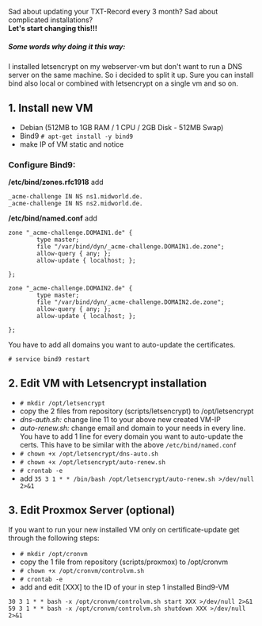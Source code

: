 Sad about updating your TXT-Record every 3 month? Sad about complicated installations?  
**Let's start changing this!!!**  
  
 ##### Some words why doing it this way:
I installed letsencrypt on my webserver-vm but don't want to run a DNS server on the same machine. So i decided to split it up. Sure you can install bind also local or combined with letsencrypt on a single vm and so on.

## 1. Install new VM
- Debian (512MB to 1GB RAM / 1 CPU / 2GB Disk - 512MB Swap)
- Bind9 `# apt-get install -y bind9`
- make IP of VM static and notice

### Configure Bind9:

**/etc/bind/zones.rfc1918** add

```
_acme-challenge IN NS ns1.midworld.de.
_acme-challenge IN NS ns2.midworld.de.
```

**/etc/bind/named.conf** add

```
zone "_acme-challenge.DOMAIN1.de" {
        type master;
        file "/var/bind/dyn/_acme-challenge.DOMAIN1.de.zone";
        allow-query { any; };
        allow-update { localhost; };
        
};

zone "_acme-challenge.DOMAIN2.de" {
        type master;
        file "/var/bind/dyn/_acme-challenge.DOMAIN2.de.zone";
        allow-query { any; };
        allow-update { localhost; };
        
};
```
You have to add all domains you want to auto-update the certificates.  
  
`# service bind9 restart`

## 2. Edit VM with Letsencrypt installation

- `# mkdir /opt/letsencrypt`
- copy the 2 files from repository (scripts/letsencrypt) to /opt/letsencrypt
- *dns-auth.sh:* change line 11 to your above new created VM-IP
- *auto-renew.sh:* change email and domain to your needs in every line. You have to add 1 line for every domain you want to auto-update the certs. This have to be similar with the above `/etc/bind/named.conf`
- `# chown +x /opt/letsencrypt/dns-auto.sh`
- `# chown +x /opt/letsencrypt/auto-renew.sh`
- `# crontab -e`
- add `35 3 1 * * /bin/bash /opt/letsencrypt/auto-renew.sh >/dev/null 2>&1`

## 3. Edit Proxmox Server (optional)
If you want to run your new installed VM only on certificate-update get through the following steps:  
  
- `# mkdir /opt/cronvm`
- copy the 1 file from repository (scripts/proxmox) to /opt/cronvm
- `# chown +x /opt/cronvm/controlvm.sh`
- `# crontab -e`
- add and edit [XXX] to the ID of your in step 1 installed Bind9-VM
```
30 3 1 * * bash -x /opt/cronvm/controlvm.sh start XXX >/dev/null 2>&1
59 3 1 * * bash -x /opt/cronvm/controlvm.sh shutdown XXX >/dev/null 2>&1
```
